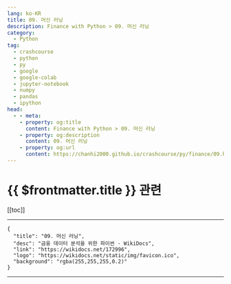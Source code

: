 ```yaml
---
lang: ko-KR
title: 09. 머신 러닝
description: Finance with Python > 09. 머신 러닝
category:
  - Python
tag: 
  - crashcourse
  - python
  - py
  - google
  - google-colab
  - jupyter-notebook
  - numpy
  - pandas
  - ipython
head:
  - - meta:
    - property: og:title
      content: Finance with Python > 09. 머신 러닝
    - property: og:description
      content: 09. 머신 러닝
    - property: og:url
      content: https://chanhi2000.github.io/crashcourse/py/finance/09.html
---
```


# {{ $frontmatter.title }} 관련

[[toc]]

---

```component VPCard
{
  "title": "09. 머신 러닝",
  "desc": "금융 데이터 분석을 위한 파이썬 - WikiDocs",
  "link": "https://wikidocs.net/172996",
  "logo": "https://wikidocs.net/static/img/favicon.ico",
  "background": "rgba(255,255,255,0.2)"
}
```

---

<TagLinks />